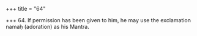 +++
title = "64"

+++
64. If permission has been given to him, he may use the exclamation namaḥ (adoration) as his Mantra.
